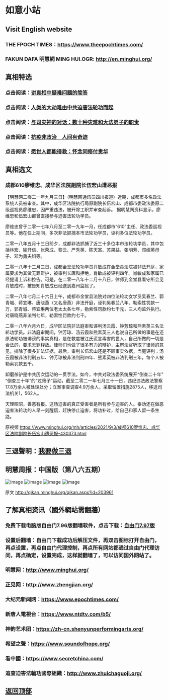 # 如意小站

## Visit English website

### THE FPOCH TIMES：https://www.theepochtimes.com/

### FAKUN DAFA 明慧網 MING HUI.OGR: http://en.minghui.org/

## 真相特选

### 点击阅读：[讲真相中疑难问题的简答](https://github.com/pinhe91/jcxw3/tree/main)

### 点击阅读：[人类的大劫难由中共迫害法轮功而起](https://github.com/pinhe91/jcxw4/tree/main) 

### 点击阅读：[与司灾神的对话：数十种灾难和大法弟子的职责](https://github.com/pinhe91/jcxw1/tree/main) 

### 点击阅读：[抗疫非政治　人间有奇迹](https://github.com/pinhe91/jcxw2/tree/main) 

### 点击阅读：[愿世人都能得救：怀念同修付贵华](https://github.com/pinhe91/jcxw5/tree/main)

## 真相选文

### 成都610廖维忠、成华区法院副院长伍宏山遭恶报

【明慧网二零二一年九月三日】（明慧网通讯员四川报道）近期，成都市多名政法系统人员被审查。其中，成华区法院执行局原副院长伍宏山、成都市委政法委原二级巡视员廖维忠，因严重违法，被开除工职并审查起诉。
据明慧网资料显示，廖维忠和伍宏山都曾直接参与迫害法轮功学员。

廖维忠曾于二零一七年八月至二零一九年一月，任成都市“610”主任、政法委巡视员等。他在任上期间，多次非法抓捕本市法轮功学员，诬判多位法轮功学员。

二零一八年五月十三日前夕，成都非法抓捕了近三十多位本市法轮功学员，其中包括林宏、喻开信、张荣成、黎云、严秀英、陈天富、苏果益、张明芳、邓绍英母子、邓为勇夫妇等。

二零一八年十二月三日，成都金堂法轮功学员肖敏成在金堂县法院被非法开庭，家属要求为其做无罪辩护，被审判长唐和拒绝，肖敏成被诬判四年。肖敏成和家属已经提请上诉和控告。可是，在二零一八年十二月十八日，律师到金堂县看守所会见肖敏成时，被告知肖敏成已经送到嘉州监狱了。

二零一八年七月二十六日上午，成都市金堂县法院对四位法轮功女学员吴春兰、郭青城、蒋宜琳、唐晓燕（又名唐燕）非法开庭，诬判吴春兰八年、勒索性罚款一万，郭青城、蒋宜琳两位老太太各七年，勒索性罚款约七千元，三人均监外执行。对唐晓燕非法判七年，勒索性罚款约七千。

二零一八年六月六日，成华区法院非法庭审和诬判汤云霞、钟芳琼和熊素英三名法轮功学员。非法庭审期间，钟芳琼、汤云霞和熊素英三人也说自己所做的事是在还原法轮功被诽谤的事实真相，是在救度被江氏谎言毒害的世人，自己所做的一切是合法的，要求无罪释放。律师们也做了很多有力的辩护，主审法官听取了律师的意见，排除了很多非法证据，最后，审判长伍宏山还是不顾事实依据，当庭诬判：汤云霞被非法判刑五年、钟芳琼被非法判刑四年、熊素英被非法判刑三年，每个人被勒索罚款五千。

卸磨杀驴是中共历次运动的一贯手法。如今，中共对政法委系统展开“倒查二十年” “倒查三十年”的“过筛子”运动，截至二零二一年七月三十一日，违纪违法政法警察17.8万余人被处理处分；立案审查调查4.9万余人，采取留置措施2875人，移送司法机关1，562人。

天理昭昭，善恶有报。这场迫害的真正受害者是所有参与迫害的人。奉劝还在做恶迫害法轮功的人早一刻醒悟，赶快停止迫害，将功补过，给自己和家人留一条生路。

原視頻 https://www.minghui.org/mh/articles/2021/9/3/成都610廖维忠、成华区法院副院长伍宏山遭恶报-430373.html

## 三退聲明：[我要做三退](http://tuidang.ddns.net/)

## 明慧周报：中国版（第八六五期）

![image](https://user-images.githubusercontent.com/79625284/131982729-3e5c23e0-af45-48d8-ae7c-07590e58c65f.png)
![image](https://user-images.githubusercontent.com/79625284/131982791-5f9c46bd-6f1e-41ef-a5c8-df0def8b466e.png)
![image](https://user-images.githubusercontent.com/79625284/131982840-a35a2afe-d29e-4f95-bf1c-72f4a4340828.png)
![image](https://user-images.githubusercontent.com/79625284/131982903-62d38b91-2b97-43b5-9c7f-88f81722150d.png)

原文 http://qikan.minghui.org/qikan.aspx?id=203961

## 了解真相资讯（國外網站需翻牆）

### 免费下载电脑版自由门7.96版翻墙软件，点击下载：[自由门7.97版](https://github.com/pinhe91/tuiguang/files/6839679/fg797r.zip)

### 设置后翻墙：自由门下载成功后解压文件，再双击图标打开自由门，再点设置，再点自由门代理控制，再点所有网站都通过自由门代理访问，再点确定，设置完成，这样就翻墙了，可以访问国外网站了。

### 明慧网：http://www.minghui.org/

### 正见网：http://www.zhengjian.org/

### 大纪元新闻网：https://www.epochtimes.com/

### 新唐人電視台：https://www.ntdtv.com/b5/

### 神韵艺术团：https://zh-cn.shenyunperformingarts.org/

### 希望之聲：https://www.soundofhope.org/

### 看中國：https://www.secretchina.com/

### 追查迫害法輪功國際組織：http://www.zhuichaguoji.org/

## [返回顶部](https://git.io/Js3EY)

